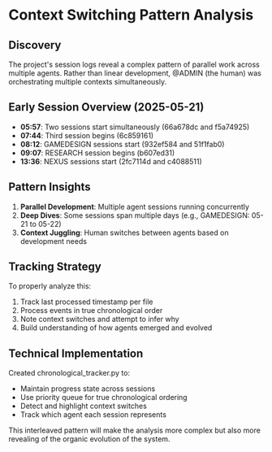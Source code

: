 # Context Switching Pattern Analysis

## Discovery
The project's session logs reveal a complex pattern of parallel work across multiple agents. Rather than linear development, @ADMIN (the human) was orchestrating multiple contexts simultaneously.

## Early Session Overview (2025-05-21)
- **05:57**: Two sessions start simultaneously (66a678dc and f5a74925)
- **07:44**: Third session begins (6c859161) 
- **08:12**: GAMEDESIGN sessions start (932ef584 and 51f1fab0)
- **09:07**: RESEARCH session begins (b607ed31)
- **13:36**: NEXUS sessions start (2fc7114d and c4088511)

## Pattern Insights
1. **Parallel Development**: Multiple agent sessions running concurrently
2. **Deep Dives**: Some sessions span multiple days (e.g., GAMEDESIGN: 05-21 to 05-22)
3. **Context Juggling**: Human switches between agents based on development needs

## Tracking Strategy
To properly analyze this:
1. Track last processed timestamp per file
2. Process events in true chronological order
3. Note context switches and attempt to infer why
4. Build understanding of how agents emerged and evolved

## Technical Implementation
Created chronological_tracker.py to:
- Maintain progress state across sessions
- Use priority queue for true chronological ordering
- Detect and highlight context switches
- Track which agent each session represents

This interleaved pattern will make the analysis more complex but also more revealing of the organic evolution of the system.